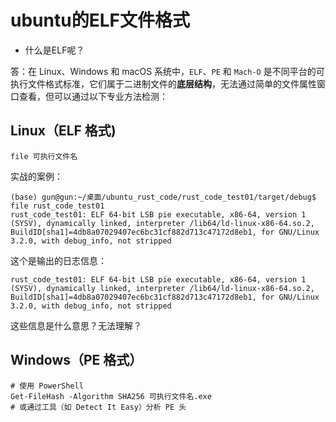 # ubuntu的ELF文件格式

- 什么是ELF呢？

答：在 Linux、Windows 和 macOS 系统中，`ELF`、`PE` 和 `Mach-O` 是不同平台的可执行文件格式标准，它们属于二进制文件的**底层结构**，无法通过简单的文件属性窗口查看，但可以通过以下专业方法检测：



## Linux（ELF 格式)

```shell
file 可执行文件名
```

实战的案例：

```shell
(base) gun@gun:~/桌面/ubuntu_rust_code/rust_code_test01/target/debug$ file rust_code_test01
rust_code_test01: ELF 64-bit LSB pie executable, x86-64, version 1 (SYSV), dynamically linked, interpreter /lib64/ld-linux-x86-64.so.2, BuildID[sha1]=4db8a07029407ec6bc31cf882d713c47172d8eb1, for GNU/Linux 3.2.0, with debug_info, not stripped
```

这个是输出的日志信息：

```
rust_code_test01: ELF 64-bit LSB pie executable, x86-64, version 1 (SYSV), dynamically linked, interpreter /lib64/ld-linux-x86-64.so.2, BuildID[sha1]=4db8a07029407ec6bc31cf882d713c47172d8eb1, for GNU/Linux 3.2.0, with debug_info, not stripped
```

这些信息是什么意思？无法理解？



## Windows（PE 格式）

```shell
# 使用 PowerShell
Get-FileHash -Algorithm SHA256 可执行文件名.exe
# 或通过工具（如 Detect It Easy）分析 PE 头
```

